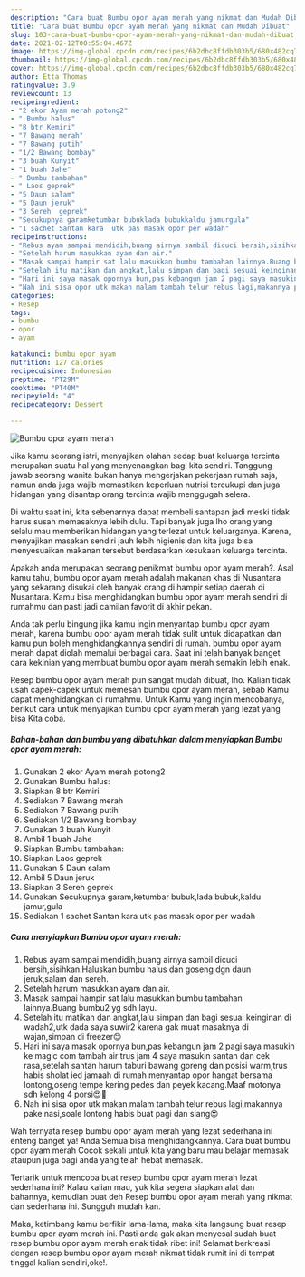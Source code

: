 ```yaml
---
description: "Cara buat Bumbu opor ayam merah yang nikmat dan Mudah Dibuat"
title: "Cara buat Bumbu opor ayam merah yang nikmat dan Mudah Dibuat"
slug: 103-cara-buat-bumbu-opor-ayam-merah-yang-nikmat-dan-mudah-dibuat
date: 2021-02-12T00:55:04.467Z
image: https://img-global.cpcdn.com/recipes/6b2dbc8ffdb303b5/680x482cq70/bumbu-opor-ayam-merah-foto-resep-utama.jpg
thumbnail: https://img-global.cpcdn.com/recipes/6b2dbc8ffdb303b5/680x482cq70/bumbu-opor-ayam-merah-foto-resep-utama.jpg
cover: https://img-global.cpcdn.com/recipes/6b2dbc8ffdb303b5/680x482cq70/bumbu-opor-ayam-merah-foto-resep-utama.jpg
author: Etta Thomas
ratingvalue: 3.9
reviewcount: 13
recipeingredient:
- "2 ekor Ayam merah potong2"
- " Bumbu halus"
- "8 btr Kemiri"
- "7 Bawang merah"
- "7 Bawang putih"
- "1/2 Bawang bombay"
- "3 buah Kunyit"
- "1 buah Jahe"
- " Bumbu tambahan"
- " Laos geprek"
- "5 Daun salam"
- "5 Daun jeruk"
- "3 Sereh  geprek"
- "Secukupnya garamketumbar bubuklada bubukkaldu jamurgula"
- "1 sachet Santan kara  utk pas masak opor per wadah"
recipeinstructions:
- "Rebus ayam sampai mendidih,buang airnya sambil dicuci bersih,sisihkan.Haluskan bumbu halus dan goseng dgn daun jeruk,salam dan sereh."
- "Setelah harum masukkan ayam dan air."
- "Masak sampai hampir sat lalu masukkan bumbu tambahan lainnya.Buang bumbu2 yg sdh layu."
- "Setelah itu matikan dan angkat,lalu simpan dan bagi sesuai keinginan di wadah2,utk dada saya suwir2 karena gak muat masaknya di wajan,simpan di freezer😊"
- "Hari ini saya masak opornya bun,pas kebangun jam 2 pagi saya masukin ke magic com tambah air trus jam 4 saya masukin santan dan cek rasa,setelah santan harum taburi bawang goreng dan posisi warm,trus habis sholat ied jamaah di rumah menyantap opor hangat bersama lontong,oseng tempe kering pedes dan peyek kacang.Maaf motonya sdh kelong 4 porsi😍🙏"
- "Nah ini sisa opor utk makan malam tambah telur rebus lagi,makannya pake nasi,soale lontong habis buat pagi dan siang😍"
categories:
- Resep
tags:
- bumbu
- opor
- ayam

katakunci: bumbu opor ayam 
nutrition: 127 calories
recipecuisine: Indonesian
preptime: "PT29M"
cooktime: "PT40M"
recipeyield: "4"
recipecategory: Dessert

---
```



![Bumbu opor ayam merah](https://img-global.cpcdn.com/recipes/6b2dbc8ffdb303b5/680x482cq70/bumbu-opor-ayam-merah-foto-resep-utama.jpg)

Jika kamu seorang istri, menyajikan olahan sedap buat keluarga tercinta merupakan suatu hal yang menyenangkan bagi kita sendiri. Tanggung jawab seorang  wanita bukan hanya mengerjakan pekerjaan rumah saja, namun anda juga wajib memastikan keperluan nutrisi tercukupi dan juga hidangan yang disantap orang tercinta wajib menggugah selera.

Di waktu  saat ini, kita sebenarnya dapat membeli santapan jadi meski tidak harus susah memasaknya lebih dulu. Tapi banyak juga lho orang yang selalu mau memberikan hidangan yang terlezat untuk keluarganya. Karena, menyajikan masakan sendiri jauh lebih higienis dan kita juga bisa menyesuaikan makanan tersebut berdasarkan kesukaan keluarga tercinta. 



Apakah anda merupakan seorang penikmat bumbu opor ayam merah?. Asal kamu tahu, bumbu opor ayam merah adalah makanan khas di Nusantara yang sekarang disukai oleh banyak orang di hampir setiap daerah di Nusantara. Kamu bisa menghidangkan bumbu opor ayam merah sendiri di rumahmu dan pasti jadi camilan favorit di akhir pekan.

Anda tak perlu bingung jika kamu ingin menyantap bumbu opor ayam merah, karena bumbu opor ayam merah tidak sulit untuk didapatkan dan kamu pun boleh menghidangkannya sendiri di rumah. bumbu opor ayam merah dapat diolah memalui berbagai cara. Saat ini telah banyak banget cara kekinian yang membuat bumbu opor ayam merah semakin lebih enak.

Resep bumbu opor ayam merah pun sangat mudah dibuat, lho. Kalian tidak usah capek-capek untuk memesan bumbu opor ayam merah, sebab Kamu dapat menghidangkan di rumahmu. Untuk Kamu yang ingin mencobanya, berikut cara untuk menyajikan bumbu opor ayam merah yang lezat yang bisa Kita coba.

<!--inarticleads1-->

##### Bahan-bahan dan bumbu yang dibutuhkan dalam menyiapkan Bumbu opor ayam merah:

1. Gunakan 2 ekor Ayam merah potong2
1. Gunakan  Bumbu halus:
1. Siapkan 8 btr Kemiri
1. Sediakan 7 Bawang merah
1. Sediakan 7 Bawang putih
1. Sediakan 1/2 Bawang bombay
1. Gunakan 3 buah Kunyit
1. Ambil 1 buah Jahe
1. Siapkan  Bumbu tambahan:
1. Siapkan  Laos geprek
1. Gunakan 5 Daun salam
1. Ambil 5 Daun jeruk
1. Siapkan 3 Sereh  geprek
1. Gunakan Secukupnya garam,ketumbar bubuk,lada bubuk,kaldu jamur,gula
1. Sediakan 1 sachet Santan kara  utk pas masak opor per wadah




<!--inarticleads2-->

##### Cara menyiapkan Bumbu opor ayam merah:

1. Rebus ayam sampai mendidih,buang airnya sambil dicuci bersih,sisihkan.Haluskan bumbu halus dan goseng dgn daun jeruk,salam dan sereh.
1. Setelah harum masukkan ayam dan air.
1. Masak sampai hampir sat lalu masukkan bumbu tambahan lainnya.Buang bumbu2 yg sdh layu.
1. Setelah itu matikan dan angkat,lalu simpan dan bagi sesuai keinginan di wadah2,utk dada saya suwir2 karena gak muat masaknya di wajan,simpan di freezer😊
1. Hari ini saya masak opornya bun,pas kebangun jam 2 pagi saya masukin ke magic com tambah air trus jam 4 saya masukin santan dan cek rasa,setelah santan harum taburi bawang goreng dan posisi warm,trus habis sholat ied jamaah di rumah menyantap opor hangat bersama lontong,oseng tempe kering pedes dan peyek kacang.Maaf motonya sdh kelong 4 porsi😍🙏
1. Nah ini sisa opor utk makan malam tambah telur rebus lagi,makannya pake nasi,soale lontong habis buat pagi dan siang😍




Wah ternyata resep bumbu opor ayam merah yang lezat sederhana ini enteng banget ya! Anda Semua bisa menghidangkannya. Cara buat bumbu opor ayam merah Cocok sekali untuk kita yang baru mau belajar memasak ataupun juga bagi anda yang telah hebat memasak.

Tertarik untuk mencoba buat resep bumbu opor ayam merah lezat sederhana ini? Kalau kalian mau, yuk kita segera siapkan alat dan bahannya, kemudian buat deh Resep bumbu opor ayam merah yang nikmat dan sederhana ini. Sungguh mudah kan. 

Maka, ketimbang kamu berfikir lama-lama, maka kita langsung buat resep bumbu opor ayam merah ini. Pasti anda gak akan menyesal sudah buat resep bumbu opor ayam merah enak tidak ribet ini! Selamat berkreasi dengan resep bumbu opor ayam merah nikmat tidak rumit ini di tempat tinggal kalian sendiri,oke!.


